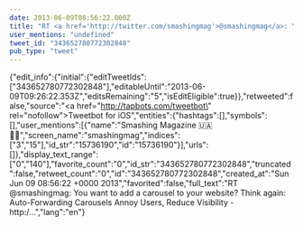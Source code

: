```yaml
---
date: 2013-06-09T08:56:22.000Z
title: "RT <a href='http://twitter.com/smashingmag'>@smashingmag</a>: You want to add a carousel to your website? Think again: Auto-Forwarding Carousels Annoy Users, Reduce Visibility - http:/…″"
user_mentions: "undefined"
tweet_id: "343652780772302848"
pub_type: "tweet"
---
```

{"edit_info":{"initial":{"editTweetIds":["343652780772302848"],"editableUntil":"2013-06-09T09:26:22.353Z","editsRemaining":"5","isEditEligible":true}},"retweeted":false,"source":"<a href=\"http://tapbots.com/tweetbot\" rel=\"nofollow\">Tweetbot for iOS</a>","entities":{"hashtags":[],"symbols":[],"user_mentions":[{"name":"Smashing Magazine 🇺🇦 🏳️‍🌈","screen_name":"smashingmag","indices":["3","15"],"id_str":"15736190","id":"15736190"}],"urls":[]},"display_text_range":["0","140"],"favorite_count":"0","id_str":"343652780772302848","truncated":false,"retweet_count":"0","id":"343652780772302848","created_at":"Sun Jun 09 08:56:22 +0000 2013","favorited":false,"full_text":"RT @smashingmag: You want to add a carousel to your website? Think again: Auto-Forwarding Carousels Annoy Users, Reduce Visibility - http:/…","lang":"en"}
